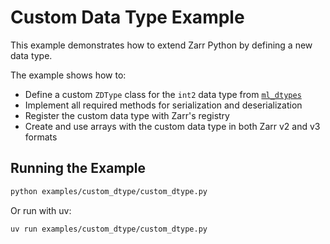 # Custom Data Type Example

This example demonstrates how to extend Zarr Python by defining a new data type.

The example shows how to:

- Define a custom `ZDType` class for the `int2` data type from [`ml_dtypes`](https://pypi.org/project/ml-dtypes/)
- Implement all required methods for serialization and deserialization
- Register the custom data type with Zarr's registry
- Create and use arrays with the custom data type in both Zarr v2 and v3 formats

## Running the Example

```bash
python examples/custom_dtype/custom_dtype.py
```

Or run with uv:

```bash
uv run examples/custom_dtype/custom_dtype.py
```
